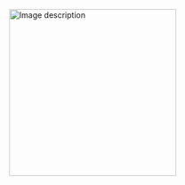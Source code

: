 <img src="https://github.com/user-attachments/assets/be0790c6-c886-4b87-acc9-f78ab4f1d512" alt="Image description" width="300"/>
